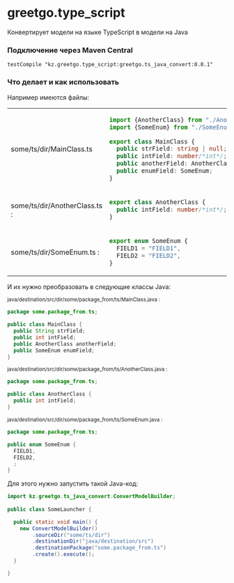 # greetgo.type_script

Конвертирует модели на языке TypeScript в модели на Java

### Подключение через Maven Central

    testCompile "kz.greetgo.type_script:greetgo.ts_java_convert:0.0.1"

### Что делает и как использовать

Например имеются файлы:

<table>
<tr><td>some/ts/dir/MainClass.ts </td>
<td>

```typescript
import {AnotherClass} from "./AnotherClass";
import {SomeEnum} from "./SomeEnum";

export class MainClass {
  public strField: string | null;
  public intField: number/*int*/;
  public anotherField: AnotherClass;
  public enumField: SomeEnum;
}
```

<tr><td>
some/ts/dir/AnotherClass.ts :
</td><td>

```typescript
export class AnotherClass {
  public intField: number/*int*/;
}
```

<tr><td>
some/ts/dir/SomeEnum.ts :
</td><td>

```typescript
export enum SomeEnum {
  FIELD1 = "FIELD1",
  FIELD2 = "FIELD2",
}
```

</td></tr>
</table>


И их нужно преобразовать в следующие классы Java:

<small>java/destination/src/dir/some/package_from/ts/MainClass.java :</small>
```java
package some.package_from.ts;

public class MainClass {
  public String strField;
  public int intField;
  public AnotherClass anotherField;
  public SomeEnum enumField;
}
```
<small>java/destination/src/dir/some/package_from/ts/AnotherClass.java :</small>
```java
package some.package_from.ts;

public class AnotherClass {
  public int intField;
}
```
<small>java/destination/src/dir/some/package_from/ts/SomeEnum.java :</small>
```java
package some.package_from.ts;

public enum SomeEnum {
  FIELD1,
  FIELD2,
  ;
}
```

Для этого нужно запустить такой Java-код:

```java
import kz.greetgo.ts_java_convert.ConvertModelBuilder;
  
public class SomeLauncher {

  public static void main() {
    new ConvertModelBuilder()
        .sourceDir("some/ts/dir")
        .destinationDir("java/destination/src")
        .destinationPackage("some.package_from.ts")
        .create().execute();
  }

}
```